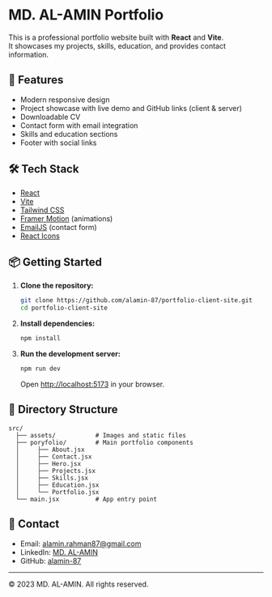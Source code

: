 # MD. AL-AMIN Portfolio

This is a professional portfolio website built with **React** and **Vite**.  
It showcases my projects, skills, education, and provides contact information.

## 🚀 Features

- Modern responsive design
- Project showcase with live demo and GitHub links (client & server)
- Downloadable CV
- Contact form with email integration
- Skills and education sections
- Footer with social links

## 🛠️ Tech Stack

- [React](https://react.dev/)
- [Vite](https://vitejs.dev/)
- [Tailwind CSS](https://tailwindcss.com/)
- [Framer Motion](https://www.framer.com/motion/) (animations)
- [EmailJS](https://www.emailjs.com/) (contact form)
- [React Icons](https://react-icons.github.io/react-icons/)

## 📦 Getting Started

1. **Clone the repository:**
   ```bash
   git clone https://github.com/alamin-87/portfolio-client-site.git
   cd portfolio-client-site
   ```
2. **Install dependencies:**
   ```bash
   npm install
   ```
3. **Run the development server:**
   ```bash
   npm run dev
   ```
   Open [http://localhost:5173](http://localhost:5173) in your browser.

## 📂 Directory Structure

```
src/
  ├── assets/           # Images and static files
  ├── poryfolio/        # Main portfolio components
  │     ├── About.jsx
  │     ├── Contact.jsx
  │     ├── Hero.jsx
  │     ├── Projects.jsx
  │     ├── Skills.jsx
  │     ├── Education.jsx
  │     └── Portfolio.jsx
  └── main.jsx          # App entry point
```

## 📧 Contact

- Email: alamin.rahman87@gmail.com
- LinkedIn: [MD. AL-AMIN](https://www.linkedin.com/in/alamin-rahman87/)
- GitHub: [alamin-87](https://github.com/alamin-87)

---

© 2023 MD. AL-AMIN. All rights reserved.
